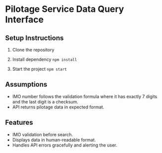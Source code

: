 # Pilotage Service Data Query Interface

## Setup Instructions
1. Clone the repository

2. Install dependency
`npm install`

3. Start the project
`npm start`

## Assumptions
- IMO number follows the validation formula where it has exactly 7 digits and the last digit is a checksum.
- API returns pilotage data in expected format.

## Features
- IMO validation before search.
- Displays data in human-readable format.
- Handles API errors gracefully and alerting the user.